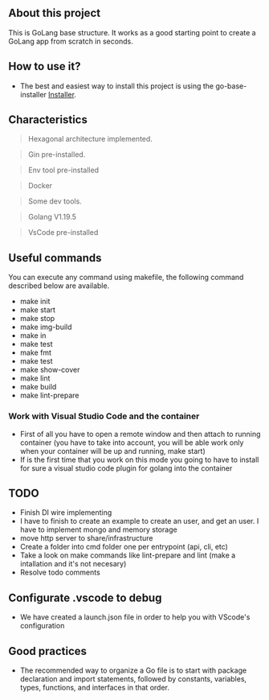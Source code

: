 ## About this project

This is GoLang base structure. It works as a good starting point to create a GoLang app from scratch in seconds.

## How to use it?

- The best and easiest way to install this project is using the go-base-installer [Installer](https://github.com/lucasnv/gobase-installer).

## Characteristics

> Hexagonal architecture implemented.

> Gin pre-installed.

> Env tool pre-installed

> Docker

> Some dev tools.

> Golang V1.19.5

> VsCode pre-installed

## Useful commands

You can execute any command using makefile, the following command described below are available.

- make init
- make start
- make stop
- make img-build
- make in
- make test
- make fmt
- make test
- make show-cover
- make lint
- make build
- make lint-prepare

### Work with Visual Studio Code and the container

- First of all you have to open a remote window and then attach to running container (you have to take into account, you will be able work only when your container will be up and running, make start)
- If is the first time that you work on this mode you going to have to install for sure a visual studio code plugin for golang into the container

## TODO

- Finish DI wire implementing
- I have to finish to create an example to create an user, and get an user. I have to implement mongo and memory storage
- move http server to share/infrastructure
- Create a folder into cmd folder one per entrypoint (api, cli, etc)
- Take a look on make commands like lint-prepare and lint (make a intallation and it's not necesary)
- Resolve todo comments

## Configurate .vscode to debug

- We have created a launch.json file in order to help you with VScode's configuration

## Good practices

- The recommended way to organize a Go file is to start with package declaration and import statements, followed by constants, variables, types, functions, and interfaces in that order.
